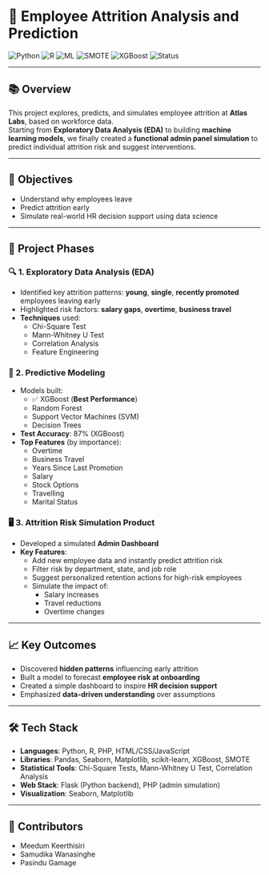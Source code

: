 # 🧠 Employee Attrition Analysis and Prediction

![Python](https://img.shields.io/badge/Python-3.8+-blue)
![R](https://img.shields.io/badge/R-Data-yellow)
![ML](https://img.shields.io/badge/ML-scikit--learn-yellowgreen)
![SMOTE](https://img.shields.io/badge/SMOTE-Enabled-orange)
![XGBoost](https://img.shields.io/badge/XGBoost-Model-red)
![Status](https://img.shields.io/badge/Status-Completed-brightgreen)

---

## 📚 Overview

This project explores, predicts, and simulates employee attrition at **Atlas Labs**, based on workforce data.  
Starting from **Exploratory Data Analysis (EDA)** to building **machine learning models**, we finally created a **functional admin panel simulation** to predict individual attrition risk and suggest interventions.

---

## 🎯 Objectives

- Understand why employees leave  
- Predict attrition early  
- Simulate real-world HR decision support using data science  

---

## 🚀 Project Phases

### 🔍 1. Exploratory Data Analysis (EDA)
- Identified key attrition patterns: **young**, **single**, **recently promoted** employees leaving early  
- Highlighted risk factors: **salary gaps**, **overtime**, **business travel**  
- **Techniques** used:
  - Chi-Square Test
  - Mann-Whitney U Test
  - Correlation Analysis
  - Feature Engineering

### 🤖 2. Predictive Modeling
- Models built:
  - ✅ XGBoost (**Best Performance**)
  - Random Forest
  - Support Vector Machines (SVM)
  - Decision Trees
- **Test Accuracy**: 87% (XGBoost)
- **Top Features** (by importance):
  - Overtime
  - Business Travel
  - Years Since Last Promotion
  - Salary
  - Stock Options
  - Travelling
  - Marital Status

### 🖥️ 3. Attrition Risk Simulation Product
- Developed a simulated **Admin Dashboard**
- **Key Features**:
  - Add new employee data and instantly predict attrition risk
  - Filter risk by department, state, and job role
  - Suggest personalized retention actions for high-risk employees
  - Simulate the impact of:
    - Salary increases
    - Travel reductions
    - Overtime changes

---

## 📈 Key Outcomes

- Discovered **hidden patterns** influencing early attrition  
- Built a model to forecast **employee risk at onboarding**  
- Created a simple dashboard to inspire **HR decision support**  
- Emphasized **data-driven understanding** over assumptions  

---

## 🛠️ Tech Stack

- **Languages**: Python, R, PHP, HTML/CSS/JavaScript  
- **Libraries**: Pandas, Seaborn, Matplotlib, scikit-learn, XGBoost, SMOTE  
- **Statistical Tools**: Chi-Square Tests, Mann-Whitney U Test, Correlation Analysis  
- **Web Stack**: Flask (Python backend), PHP (admin simulation)  
- **Visualization**: Seaborn, Matplotlib  

---

## 👥 Contributors

- Meedum Keerthisiri
- Samudika Wanasinghe
- Pasindu Gamage
   
